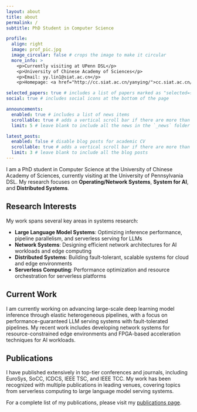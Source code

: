 ```yaml
---
layout: about
title: about
permalink: /
subtitle: PhD Student in Computer Science

profile:
  align: right
  image: prof_pic.jpg
  image_circular: false # crops the image to make it circular
  more_info: >
    <p>Currently visiting at UPenn DSL</p>
    <p>University of Chinese Academy of Sciences</p>
    <p>Email: yy.lin1@siat.ac.cn</p>
    <p>Homepage: <a href="http://cc.siat.ac.cn/yanying/">cc.siat.ac.cn/yanying/</a></p>

selected_papers: true # includes a list of papers marked as "selected={true}"
social: true # includes social icons at the bottom of the page

announcements:
  enabled: true # includes a list of news items
  scrollable: true # adds a vertical scroll bar if there are more than 3 news items
  limit: 5 # leave blank to include all the news in the `_news` folder

latest_posts:
  enabled: false # disable blog posts for academic CV
  scrollable: true # adds a vertical scroll bar if there are more than 3 new posts items
  limit: 3 # leave blank to include all the blog posts
---
```


I am a PhD student in Computer Science at the University of Chinese Academy of Sciences, currently visiting at the University of Pennsylvania DSL. My research focuses on **Operating/Network Systems**, **System for AI**, and **Distributed Systems**.

## Research Interests

My work spans several key areas in systems research:

- **Large Language Model Systems**: Optimizing inference performance, pipeline parallelism, and serverless serving for LLMs
- **Network Systems**: Designing efficient network architectures for AI workloads and edge computing
- **Distributed Systems**: Building fault-tolerant, scalable systems for cloud and edge environments
- **Serverless Computing**: Performance optimization and resource orchestration for serverless platforms

## Current Work

I am currently working on advancing large-scale deep learning model inference through elastic heterogeneous pipelines, with a focus on performance-guaranteed LLM serving systems with fault-tolerated pipelines. My recent work includes developing network systems for resource-constrained edge environments and FPGA-based acceleration techniques for AI workloads.

## Publications

I have published extensively in top-tier conferences and journals, including EuroSys, SoCC, ICDCS, IEEE TSC, and IEEE TCC. My work has been recognized with multiple publications in leading venues, covering topics from serverless computing to large language model serving systems.

For a complete list of my publications, please visit my [publications page](/publications/).
